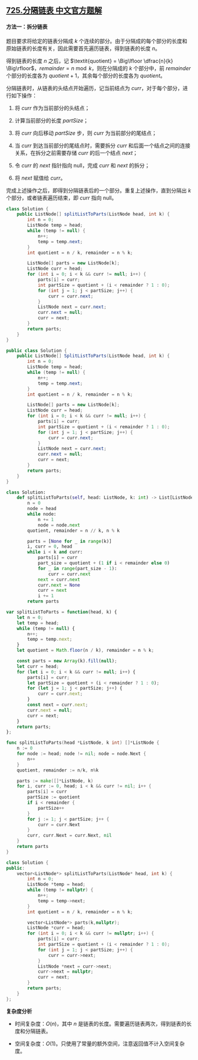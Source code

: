 ## [725.分隔链表 中文官方题解](https://leetcode.cn/problems/split-linked-list-in-parts/solutions/100000/fen-ge-lian-biao-by-leetcode-solution-wevt)
#### 方法一：拆分链表

题目要求将给定的链表分隔成 $k$ 个连续的部分。由于分隔成的每个部分的长度和原始链表的长度有关，因此需要首先遍历链表，得到链表的长度 $n$。

得到链表的长度 $n$ 之后，记 $\textit{quotient} = \Big\lfloor \dfrac{n}{k} \Big\rfloor$，$\textit{remainder} = n \bmod k$，则在分隔成的 $k$ 个部分中，前 $\textit{remainder}$ 个部分的长度各为 $\textit{quotient} + 1$，其余每个部分的长度各为 $\textit{quotient}$。

分隔链表时，从链表的头结点开始遍历，记当前结点为 $\textit{curr}$，对于每个部分，进行如下操作：

1. 将 $\textit{curr}$ 作为当前部分的头结点；

2. 计算当前部分的长度 $\textit{partSize}$；

3. 将 $\textit{curr}$ 向后移动 $\textit{partSize}$ 步，则 $\textit{curr}$ 为当前部分的尾结点；

4. 当 $\textit{curr}$ 到达当前部分的尾结点时，需要拆分 $\textit{curr}$ 和后面一个结点之间的连接关系，在拆分之前需要存储 $\textit{curr}$ 的后一个结点 $\textit{next}$；

5. 令 $\textit{curr}$ 的 $\textit{next}$ 指针指向 $\text{null}$，完成 $\textit{curr}$ 和 $\textit{next}$ 的拆分；

6. 将 $\textit{next}$ 赋值给 $\textit{curr}$。

完成上述操作之后，即得到分隔链表后的一个部分。重复上述操作，直到分隔出 $k$ 个部分，或者链表遍历结束，即 $\textit{curr}$ 指向 $\text{null}$。

```Java [sol1-Java]
class Solution {
    public ListNode[] splitListToParts(ListNode head, int k) {
        int n = 0;
        ListNode temp = head;
        while (temp != null) {
            n++;
            temp = temp.next;
        }
        int quotient = n / k, remainder = n % k;

        ListNode[] parts = new ListNode[k];
        ListNode curr = head;
        for (int i = 0; i < k && curr != null; i++) {
            parts[i] = curr;
            int partSize = quotient + (i < remainder ? 1 : 0);
            for (int j = 1; j < partSize; j++) {
                curr = curr.next;
            }
            ListNode next = curr.next;
            curr.next = null;
            curr = next;
        }
        return parts;
    }
}
```

```C# [sol1-C#]
public class Solution {
    public ListNode[] SplitListToParts(ListNode head, int k) {
        int n = 0;
        ListNode temp = head;
        while (temp != null) {
            n++;
            temp = temp.next;
        }
        int quotient = n / k, remainder = n % k;

        ListNode[] parts = new ListNode[k];
        ListNode curr = head;
        for (int i = 0; i < k && curr != null; i++) {
            parts[i] = curr;
            int partSize = quotient + (i < remainder ? 1 : 0);
            for (int j = 1; j < partSize; j++) {
                curr = curr.next;
            }
            ListNode next = curr.next;
            curr.next = null;
            curr = next;
        }
        return parts;
    }
}
```

```Python [sol1-Python3]
class Solution:
    def splitListToParts(self, head: ListNode, k: int) -> List[ListNode]:
        n = 0
        node = head
        while node:
            n += 1
            node = node.next
        quotient, remainder = n // k, n % k

        parts = [None for _ in range(k)]
        i, curr = 0, head
        while i < k and curr:
            parts[i] = curr
            part_size = quotient + (1 if i < remainder else 0)
            for _ in range(part_size - 1):
                curr = curr.next
            next = curr.next
            curr.next = None
            curr = next
            i += 1
        return parts
```

```JavaScript [sol1-JavaScript]
var splitListToParts = function(head, k) {
    let n = 0;
    let temp = head;
    while (temp != null) {
        n++;
        temp = temp.next;
    }
    let quotient = Math.floor(n / k), remainder = n % k;

    const parts = new Array(k).fill(null);
    let curr = head;
    for (let i = 0; i < k && curr != null; i++) {
        parts[i] = curr;
        let partSize = quotient + (i < remainder ? 1 : 0);
        for (let j = 1; j < partSize; j++) {
            curr = curr.next;
        }
        const next = curr.next;
        curr.next = null;
        curr = next;
    }
    return parts;
};
```

```go [sol1-Golang]
func splitListToParts(head *ListNode, k int) []*ListNode {
    n := 0
    for node := head; node != nil; node = node.Next {
        n++
    }
    quotient, remainder := n/k, n%k

    parts := make([]*ListNode, k)
    for i, curr := 0, head; i < k && curr != nil; i++ {
        parts[i] = curr
        partSize := quotient
        if i < remainder {
            partSize++
        }
        for j := 1; j < partSize; j++ {
            curr = curr.Next
        }
        curr, curr.Next = curr.Next, nil
    }
    return parts
}
```

```C++ [sol1-C++]
class Solution {
public:
    vector<ListNode*> splitListToParts(ListNode* head, int k) {
        int n = 0;
        ListNode *temp = head;
        while (temp != nullptr) {
            n++;
            temp = temp->next;
        }
        int quotient = n / k, remainder = n % k;

        vector<ListNode*> parts(k,nullptr);
        ListNode *curr = head;
        for (int i = 0; i < k && curr != nullptr; i++) {
            parts[i] = curr;
            int partSize = quotient + (i < remainder ? 1 : 0);
            for (int j = 1; j < partSize; j++) {
                curr = curr->next;
            }
            ListNode *next = curr->next;
            curr->next = nullptr;
            curr = next;
        }
        return parts;
    }
};
```

**复杂度分析**

- 时间复杂度：$O(n)$，其中 $n$ 是链表的长度。需要遍历链表两次，得到链表的长度和分隔链表。

- 空间复杂度：$O(1)$。只使用了常量的额外空间，注意返回值不计入空间复杂度。